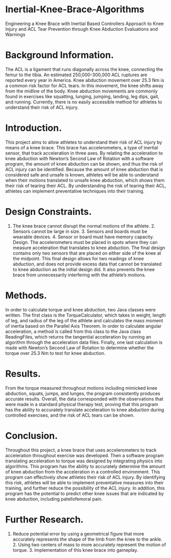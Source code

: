 # Inertial-Knee-Brace-Algorithms

Engineering a Knee Brace with Inertial Based Controllers Approach to Knee Injury and ACL Tear Prevention through Knee Abduction Evaluations and Warnings

# Background Information. 
The ACL is a ligament that runs diagonally across the knee, connecting the femur to the tibia. An estimated 250,000-300,000 ACL ruptures are reported every year in America. Knee abduction movement over 25.3 Nm is a common risk factor for ACL tears. In this movement, the knee shifts away from the midline of the body. Knee abduction movements are commonly found in exercises like squatting, lunging, jumping, landing, leg dips, gait, and running. Currently, there is no easily accessible method for athletes to understand their risk of ACL injury. 

# Introduction.
This project aims to allow athletes to understand their risk of ACL injury by means of a knee brace. This brace has accelerometers, a type of inertial sensor, that track acceleration in three axes. By relating the acceleration to knee abduction with Newton’s Second Law of Rotation with a software program, the amount of knee abduction can be shown, and thus the risk of ACL injury can be identified. Because the amount of knee abduction that is considered safe and unsafe is known, athletes will be able to understand when their motions translated to unsafe knee abduction, which shows them their risk of tearing their ACL. By understanding the risk of tearing their ACL, athletes can implement preventative techniques into their training. 

# Design Constraints.
1. The knee brace cannot disrupt the normal motions of the athlete. 2. Sensors cannot be large in size. 3. Sensors and boards must be wearable devices. 4. Sensor or board must have memory capacity. Design. The accelerometers must be placed in spots where they can measure acceleration that translates to knee abduction. The final design contains only two sensors that are placed on either side of the knee at the midpoint. This final design allows for two readings of knee abduction, and does not provide excess data that cannot be translated to knee abduction as the initial design did. It also prevents the knee brace from unnecessarily interfering with the athlete’s motions.

# Methods.
In order to calculate torque and knee abduction, two Java classes were written. The first class is the TorqueCalculator, which takes in weight, length of leg, and radius of the leg of the athlete and calculates the mass moment of inertia based on the Parallel Axis Theorem. In order to calculate angular acceleration, a method is called from this class to the Java class ReadingFiles, which returns the tangential acceleration by running an algorithm through the acceleration data files. Finally, one last calculation is made with Newton’s Second Law of Rotation to determine whether the torque over 25.3 Nm to test for knee abduction.

# Results. 
From the torque measured throughout motions including mimicked knee abduction, squats, jumps, and lunges, the program consistently produces accurate results. Overall, the data corresponded with the observations that were made in a standard physical therapy test, proving that this program has the ability to accurately translate acceleration to knee abduction during controlled exercises, and the risk of ACL tears can be shown.

# Conclusion.

Throughout this project, a knee brace that uses accelerometers to track acceleration throughout exercise was developed. Then a software program translating acceleration to torque was designed by integrating physics into algorithms. This program has the ability to accurately determine the amount of knee abduction from the acceleration in a controlled environment. This program can effectively show athletes their risk of ACL injury. By identifying this risk, athletes will be able to implement preventative measures into their training, and further reduce the possibility of the ACL injury. In addition, this program has the potential to predict other knee issues that are indicated by knee abduction, including patellofemoral pain. 

# Further Research.
1. Reduce potential error by using a geometrical figure that more accurately represents the shape of the limb from the knee to the ankle. 2. Using two centers of mass to more accurately represent the motion of torque. 3. Implementation of this knee brace into gameplay.
